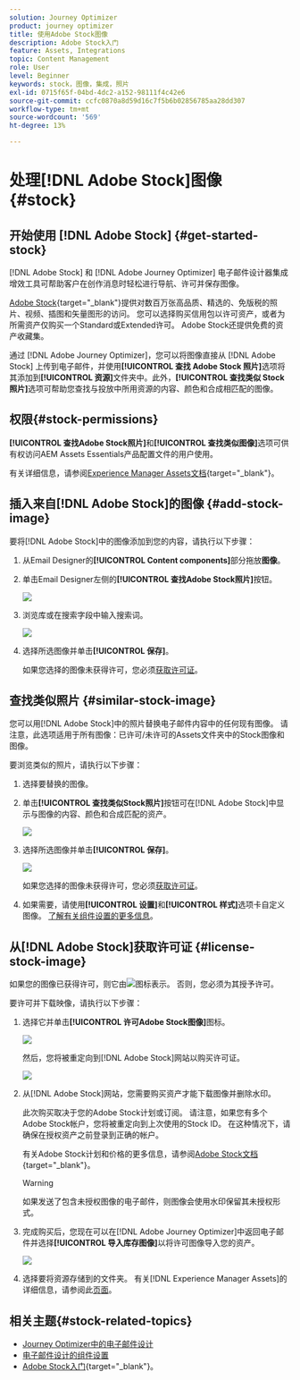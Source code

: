 ```yaml
---
solution: Journey Optimizer
product: journey optimizer
title: 使用Adobe Stock图像
description: Adobe Stock入门
feature: Assets, Integrations
topic: Content Management
role: User
level: Beginner
keywords: stock，图像，集成，照片
exl-id: 0715f65f-04bd-4dc2-a152-98111f4c42e6
source-git-commit: ccfc0870a8d59d16c7f5b6b02856785aa28dd307
workflow-type: tm+mt
source-wordcount: '569'
ht-degree: 13%

---
```


# 处理[!DNL Adobe Stock]图像 {#stock}

## 开始使用 [!DNL Adobe Stock] {#get-started-stock}

[!DNL Adobe Stock] 和 [!DNL Adobe Journey Optimizer] 电子邮件设计器集成增效工具可帮助客户在创作消息时轻松进行导航、许可并保存图像。

[Adobe Stock](https://helpx.adobe.com/stock/get-started.html){target="_blank"}提供对数百万张高品质、精选的、免版税的照片、视频、插图和矢量图形的访问。 您可以选择购买信用包以许可资产，或者为所需资产仅购买一个Standard或Extended许可。 Adobe Stock还提供免费的资产收藏集。

通过 [!DNL Adobe Journey Optimizer]，您可以将图像直接从 [!DNL Adobe Stock] 上传到电子邮件，并使用&#x200B;**[!UICONTROL 查找 Adobe Stock 照片]**&#x200B;选项将其添加到&#x200B;**[!UICONTROL 资源]**&#x200B;文件夹中。此外，**[!UICONTROL 查找类似 Stock 照片]**&#x200B;选项可帮助您查找与投放中所用资源的内容、颜色和合成相匹配的图像。

## 权限{#stock-permissions}

**[!UICONTROL 查找Adobe Stock照片]**&#x200B;和&#x200B;**[!UICONTROL 查找类似图像]**&#x200B;选项可供有权访问AEM Assets Essentials产品配置文件的用户使用。

有关详细信息，请参阅[Experience Manager Assets文档](https://experienceleague.adobe.com/docs/experience-manager-assets-essentials/help/get-started-admins/deploy-administer.html#add-users-to-essentials){target="_blank"}。

## 插入来自[!DNL Adobe Stock]的图像 {#add-stock-image}

要将[!DNL Adobe Stock]中的图像添加到您的内容，请执行以下步骤：

1. 从Email Designer的&#x200B;**[!UICONTROL Content components]**&#x200B;部分拖放&#x200B;**图像**。

1. 单击Email Designer左侧的&#x200B;**[!UICONTROL 查找Adobe Stock照片]**&#x200B;按钮。

   ![](assets/stock-find-photos.png)

1. 浏览库或在搜索字段中输入搜索词。

   ![](assets/stock-select-from-lib.png)

1. 选择所选图像并单击&#x200B;**[!UICONTROL 保存]**。

   如果您选择的图像未获得许可，您必须[获取许可证](#license-stock-image)。

## 查找类似照片 {#similar-stock-image}

您可以用[!DNL Adobe Stock]中的照片替换电子邮件内容中的任何现有图像。 请注意，此选项适用于所有图像：已许可/未许可的Assets文件夹中的Stock图像和图像。

要浏览类似的照片，请执行以下步骤：

1. 选择要替换的图像。
1. 单击&#x200B;**[!UICONTROL 查找类似Stock照片]**&#x200B;按钮可在[!DNL Adobe Stock]中显示与图像的内容、颜色和合成匹配的资产。

   ![](assets/stock-similar.png)

1. 选择所选图像并单击&#x200B;**[!UICONTROL 保存]**。

   ![](assets/stock-similar-results.png)

   如果您选择的图像未获得许可，您必须[获取许可证](#license-stock-image)。

1. 如果需要，请使用&#x200B;**[!UICONTROL 设置]**&#x200B;和&#x200B;**[!UICONTROL 样式]**&#x200B;选项卡自定义图像。 [了解有关组件设置的更多信息](../email/content-components.md)。

## 从[!DNL Adobe Stock]获取许可证 {#license-stock-image}

如果您的图像已获得许可，则它由![](assets/stock_10.png)图标表示。 否则，您必须为其授予许可。

要许可并下载映像，请执行以下步骤：

1. 选择它并单击&#x200B;**[!UICONTROL 许可Adobe Stock图像]**&#x200B;图标。

   ![](assets/stock-license-icon.png)

   然后，您将被重定向到[!DNL Adobe Stock]网站以购买许可证。

   ![](assets/stock-license-photo.png)

1. 从[!DNL Adobe Stock]网站，您需要购买资产才能下载图像并删除水印。

   此次购买取决于您的Adobe Stock计划或订阅。 请注意，如果您有多个Adobe Stock帐户，您将被重定向到上次使用的Stock ID。 在这种情况下，请确保在授权资产之前登录到正确的帐户。

   有关Adobe Stock计划和价格的更多信息，请参阅[Adobe Stock文档](https://stock.adobe.com/plans){target="_blank"}。

   >[!WARNING]
   > 如果发送了包含未授权图像的电子邮件，则图像会使用水印保留其未授权形式。

1. 完成购买后，您现在可以在[!DNL Adobe Journey Optimizer]中返回电子邮件并选择&#x200B;**[!UICONTROL 导入库存图像]**&#x200B;以将许可图像导入您的资产。

   ![](assets/stock_6.png)

1. 选择要将资源存储到的文件夹。 有关[!DNL Experience Manager Assets]的详细信息，请参阅此[页面](assets.md#get-started-assets)。

## 相关主题{#stock-related-topics}

* [Journey Optimizer中的电子邮件设计](../email/get-started-email-design.md)
* [电子邮件设计的组件设置](../email/content-components.md)
* [Adobe Stock入门](https://helpx.adobe.com/stock/get-started.html){target="_blank"}。

